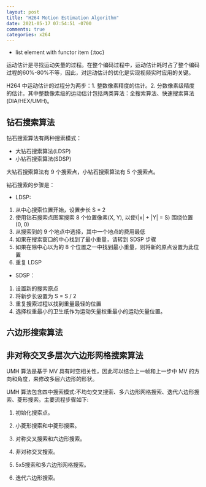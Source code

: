 ```yaml
---
layout: post
title: "H264 Motion Estimation Algorithm"
date: 2021-05-17 07:54:51 -0700
comments: true
categories: x264
---
```


* list element with functor item
{:toc}

运动估计是寻找运动矢量的过程。在整个编码过程中，运动估计耗时占了整个编码过程的60%-80%不等，因此，对运动估计的优化是实现视频实时应用的关键。

H264 中运动估计的过程分为两步：1. 整数像素精度的估计。2. 分数像素级精度的估计。其中整数像素级的运动估计包括两类算法：全搜索算法、快速搜索算法(DIA/HEX/UMH)。

<!--more-->

## 钻石搜索算法

钻石搜索算法有两种搜索模式：

* 大钻石搜索算法(LDSP)
* 小钻石搜索算法(SDSP)
    
大钻石搜索算法有 9 个搜索点，小钻石搜索算法有 5 个搜索点。

钻石搜索的步骤是：

* LDSP:

1. 从中心搜索位置开始，设置步长 S = 2
2. 使用钻石搜索点图案搜索 8 个位置像素(X, Y), 以使(|x| + |Y| = S) 围绕位置 (0, 0)
3. 从搜索到的 9 个地点中选择，其中一个地点的费用最低
4. 如果在搜索窗口的中心找到了最小重量，请转到 SDSP 步骤
5. 如果在除中心以为的 8 个位置之一中找到最小重量，则将新的原点设置为此位置
6. 重复 LDSP

* SDSP：

1. 设置新的搜索原点
2. 将新步长设置为 S = S / 2
3. 重复搜索过程以找到重量最轻的位置
4. 选择权重最小的卫生纸作为运动矢量权重最小的运动矢量位置。

## 六边形搜索算法

## 非对称交叉多层次六边形网格搜索算法

UMH 算法是基于 MV 具有时空相关性，因此可以结合上一帧和上一步中 MV 的方向和角度，来修改多层六边形的形状。

UMH 算法包含四中搜索模式:不均匀交叉搜索、多六边形网格搜索、迭代六边形搜索、菱形搜索。主要流程步骤如下:

1. 初始化搜索点。

2. 小菱形搜索和中菱形搜索。

3. 对称交叉搜索和六边形搜索。

4. 非对称交叉搜索。

5. 5x5搜索和多六边形网格搜索。

6. 迭代六边形搜索。


